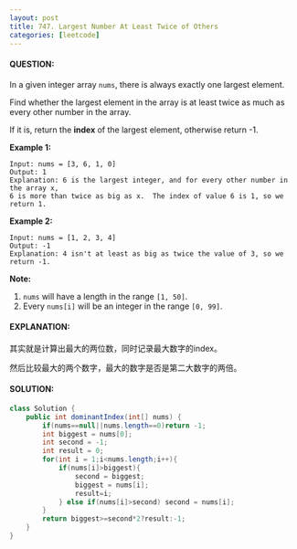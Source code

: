 ```yaml
---
layout: post
title: 747. Largest Number At Least Twice of Others
categories: [leetcode]
---
```


#### QUESTION:

In a given integer array `nums`, there is always exactly one largest element.

Find whether the largest element in the array is at least twice as much as every other number in the array.

If it is, return the **index** of the largest element, otherwise return -1.

**Example 1:**

```
Input: nums = [3, 6, 1, 0]
Output: 1
Explanation: 6 is the largest integer, and for every other number in the array x,
6 is more than twice as big as x.  The index of value 6 is 1, so we return 1.
```

 

**Example 2:**

```
Input: nums = [1, 2, 3, 4]
Output: -1
Explanation: 4 isn't at least as big as twice the value of 3, so we return -1.
```

 

**Note:**

1. `nums` will have a length in the range `[1, 50]`.
2. Every `nums[i]` will be an integer in the range `[0, 99]`.

#### EXPLANATION:

其实就是计算出最大的两位数，同时记录最大数字的index。

然后比较最大的两个数字，最大的数字是否是第二大数字的两倍。

#### SOLUTION:

```JAVA
class Solution {
    public int dominantIndex(int[] nums) {
        if(nums==null||nums.length==0)return -1;
        int biggest = nums[0];
        int second = -1;
        int result = 0;
        for(int i = 1;i<nums.length;i++){
            if(nums[i]>biggest){
                second = biggest;
                biggest = nums[i];
                result=i;
            } else if(nums[i]>second) second = nums[i];
        }
        return biggest>=second*2?result:-1;
    }
}
```

